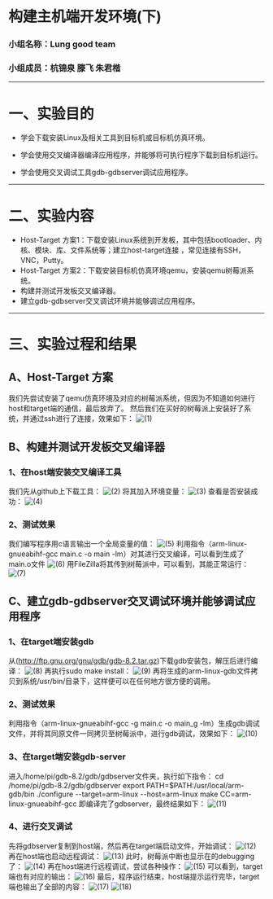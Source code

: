 # 构建主机端开发环境(下)
### 小组名称：Lung good team
### 小组成员：杭锦泉 滕飞 朱君楷
***
# 一、实验目的
* 学会下载安装Linux及相关工具到目标机或目标机仿真环境。

* 学会使用交叉编译器编译应用程序，并能够将可执行程序下载到目标机运行。

* 学会使用交叉调试工具gdb-gdbserver调试应用程序。
***
# 二、实验内容
* Host-Target 方案1：下载安装Linux系统到开发板，其中包括bootloader、内核、模块、库、文件系统等；建立host-target连接 ，常见连接有SSH，VNC，Putty。
* Host-Target 方案2：下载安装目标机仿真环境qemu，安装qemu树莓派系统。
* 构建并测试开发板交叉编译器。
* 建立gdb-gdbserver交叉调试环境并能够调试应用程序。
***
# 三、实验过程和结果
## A、Host-Target 方案
我们先尝试安装了qemu仿真环境及对应的树莓派系统，但因为不知道如何进行host和target端的通信，最后放弃了。
然后我们在买好的树莓派上安装好了系统，并通过ssh进行了连接，效果如下：
![(1)](https://github.com/Meleus/Lunggoodteam/blob/master/screencut/HW4/(1).png)

## B、构建并测试开发板交叉编译器
### 1、在host端安装交叉编译工具
我们先从github上下载工具：
![(2)](https://github.com/Meleus/Lunggoodteam/blob/master/screencut/HW4/(2).png)
将其加入环境变量：
![(3)](https://github.com/Meleus/Lunggoodteam/blob/master/screencut/HW4/(3).png)
查看是否安装成功：
![(4)](https://github.com/Meleus/Lunggoodteam/blob/master/screencut/HW4/(4).png)

### 2、测试效果
我们编写程序用c语言输出一个全局变量的值：
![(5)](https://github.com/Meleus/Lunggoodteam/blob/master/screencut/HW4/(5).png)
利用指令（arm-linux-gnueabihf-gcc main.c -o main -lm）对其进行交叉编译，可以看到生成了main.o文件
![(6)](https://github.com/Meleus/Lunggoodteam/blob/master/screencut/HW4/(6).png)
用FileZilla将其传到树莓派中，可以看到，其能正常运行：
![(7)](https://github.com/Meleus/Lunggoodteam/blob/master/screencut/HW4/(7).png)

## C、建立gdb-gdbserver交叉调试环境并能够调试应用程序
### 1、在target端安装gdb
从(http://ftp.gnu.org/gnu/gdb/gdb-8.2.tar.gz)下载gdb安装包，解压后进行编译：
![(8)](https://github.com/Meleus/Lunggoodteam/blob/master/screencut/HW4/(8).png)
再执行sudo make install：
![(9)](https://github.com/Meleus/Lunggoodteam/blob/master/screencut/HW4/(9).png)
再将生成的arm-linux-gdb文件拷贝到系统/usr/bin/目录下，这样便可以在任何地方很方便的调用。

### 2、测试效果
利用指令（arm-linux-gnueabihf-gcc -g main.c -o main_g -lm）生成gdb调试文件，并将其同原文件一同拷贝至树莓派中，进行gdb调试，效果如下：
![(10)](https://github.com/Meleus/Lunggoodteam/blob/master/screencut/HW4/(10).png)

### 3、在target端安装gdb-server
进入/home/pi/gdb-8.2/gdb/gdbserver文件夹，执行如下指令：
cd /home/pi/gdb-8.2/gdb/gdbserver
export PATH=$PATH:/usr/local/arm-gdb/bin
./configure --target=arm-linux --host=arm-linux
make CC=arm-linux-gnueabihf-gcc
即编译完了gdbserver，最终结果如下：
![(11)](https://github.com/Meleus/Lunggoodteam/blob/master/screencut/HW4/(11).png)

### 4、进行交叉调试
先将gdbserver复制到host端，然后再在target端启动文件，开始调试：
![(12)](https://github.com/Meleus/Lunggoodteam/blob/master/screencut/HW4/(12).png)
再在host端也启动远程调试：
![(13)](https://github.com/Meleus/Lunggoodteam/blob/master/screencut/HW4/(13).png)
此时，树莓派中断也显示在的debugging了：
![(14)](https://github.com/Meleus/Lunggoodteam/blob/master/screencut/HW4/(14).png)
再在host端进行远程调试，尝试各种操作：
![(15)](https://github.com/Meleus/Lunggoodteam/blob/master/screencut/HW4/(15).png)
可以看到，target端也有对应的输出：
![(16)](https://github.com/Meleus/Lunggoodteam/blob/master/screencut/HW4/(16).png)
最后，程序运行结束，host端提示运行完毕，target端也输出了全部的内容：
![(17)](https://github.com/Meleus/Lunggoodteam/blob/master/screencut/HW4/(17).png)
![(18)](https://github.com/Meleus/Lunggoodteam/blob/master/screencut/HW4/(18).png)

